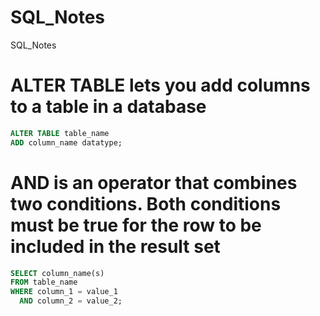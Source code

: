 # SQL_Notes
SQL_Notes

# ALTER TABLE lets you add columns to a table in a database

``` sql
ALTER TABLE table_name
ADD column_name datatype;
```

# AND is an operator that combines two conditions. Both conditions must be true for the row to be included in the result set

``` sql
SELECT column_name(s)
FROM table_name
WHERE column_1 = value_1
  AND column_2 = value_2;
```
  


